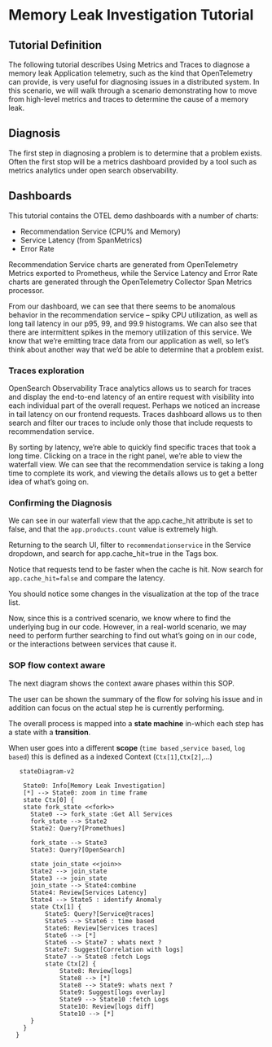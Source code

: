 # Memory Leak Investigation Tutorial

## Tutorial Definition

The following tutorial describes Using Metrics and Traces to diagnose a memory leak
Application telemetry, such as the kind that OpenTelemetry can provide, is very useful for diagnosing issues in a
distributed system. In this scenario, we will walk through a scenario demonstrating how to move from high-level metrics
and traces to determine the cause of a memory leak.

## Diagnosis

The first step in diagnosing a problem is to determine that a problem exists. Often the first stop will be a metrics
dashboard provided by a tool such as metrics analytics under open search observability.

## Dashboards

This tutorial contains the OTEL demo dashboards with a number of charts:

- Recommendation Service (CPU% and Memory)
- Service Latency (from SpanMetrics)
- Error Rate

Recommendation Service charts are generated from OpenTelemetry Metrics exported to Prometheus, while the Service Latency
and Error Rate charts are generated through the OpenTelemetry Collector Span Metrics processor.

From our dashboard, we can see that there seems to be anomalous behavior in the recommendation service – spiky CPU
utilization, as well as long tail latency in our p95, 99, and 99.9 histograms. We can also see that there are
intermittent spikes in the memory utilization of this service.
We know that we’re emitting trace data from our application as well, so let’s think about another way that we’d be able
to determine that a problem exist.

### Traces exploration

OpenSearch Observability Trace analytics allows us to search for traces and display the end-to-end latency of an entire
request with visibility into each individual part of the overall request. Perhaps we noticed an increase in tail latency
on our frontend requests. Traces dashboard allows us to then search and filter our traces to include only those that
include requests to recommendation service.

By sorting by latency, we’re able to quickly find specific traces that took a long time. Clicking on a trace in the
right panel, we’re able to view the waterfall view.
We can see that the recommendation service is taking a long time to complete its work, and viewing the details allows us
to get a better idea of what’s going on.

### Confirming the Diagnosis

We can see in our waterfall view that the app.cache_hit attribute is set to false, and that the `app.products.count` value
is extremely high.

Returning to the search UI, filter to `recommendationservice` in the Service dropdown, and search for app.cache_hit=true
in the Tags box.

Notice that requests tend to be faster when the cache is hit. Now search for `app.cache_hit=false` and compare the
latency.

You should notice some changes in the visualization at the top of the trace list.

Now, since this is a contrived scenario, we know where to find the underlying bug in our code. However, in a real-world
scenario, we may need to perform further searching to find out what’s going on in our code, or the interactions between
services that cause it.

### SOP flow context aware

The next diagram shows the context aware phases within this SOP.

The user can be shown the summary of the flow for solving his issue and in addition can focus on the actual step he is
currently performing.

The overall process is mapped into a **state machine** in-which each step has a state with a **transition**.

When user goes into a different **scope** (`time based` ,`service based`, `log based`) this is defined as a indexed Context (`Ctx[1]`,`Ctx[2]`,...)


```mermaid
   stateDiagram-v2 
   
    State0: Info[Memory Leak Investigation] 
    [*] --> State0: zoom in time frame
    state Ctx[0] {
    state fork_state <<fork>>
      State0 --> fork_state :Get All Services
      fork_state --> State2
      State2: Query?[Promethues]

      fork_state --> State3
      State3: Query?[OpenSearch]

      state join_state <<join>>
      State2 --> join_state
      State3 --> join_state
      join_state --> State4:combine
      State4: Review[Services Latency]
      State4 --> State5 : identify Anomaly
      state Ctx[1] {
          State5: Query?[Service@traces]
          State5 --> State6 : time based
          State6: Review[Services traces]
          State6 --> [*]
          State6 --> State7 : whats next ? 
          State7: Suggest[Correlation with logs]
          State7 --> State8 :fetch Logs 
          state Ctx[2] {
              State8: Review[logs]
              State8 --> [*]
              State8 --> State9: whats next ?
              State9: Suggest[logs overlay]
              State9 --> State10 :fetch Logs 
              State10: Review[logs diff]
              State10 --> [*]
      }
    }
  }

```
